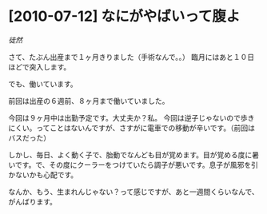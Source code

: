 # [2010-07-12] なにがやばいって腹よ
_徒然_

さて、たぶん出産まで１ヶ月きりました（手術なんで。。）
臨月にはあと１０日ほどで突入します。

でも、働いています。

前回は出産の６週前、８ヶ月まで働いていました。

今回は９ヶ月中は出勤予定です。大丈夫か？私。
今回は逆子じゃないので歩きにくい。ってことはないんですが、さすがに電車での移動が辛いです。（前回はバスだった）

しかし、毎日、よく動く子で、胎動でなんども目が覚めます。目が覚める度に暑いです。で、その度にクーラーをつけていたら調子が悪いです。息子が風邪を引かないかも心配です。

なんか、もう、生まれんじゃない？って感じですが、あと一週間くらいなんで、がんばります。

